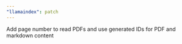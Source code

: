 ```yaml
---
"llamaindex": patch
---
```


Add page number to read PDFs and use generated IDs for PDF and markdown content
